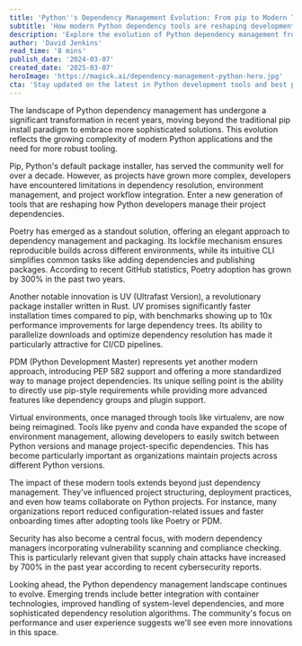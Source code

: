 ```yaml
---
title: 'Python''s Dependency Management Evolution: From pip to Modern Tools'
subtitle: 'How modern Python dependency tools are reshaping development workflow'
description: 'Explore the evolution of Python dependency management from pip to modern tools like Poetry and UV. Learn how new approaches are transforming project workflows, improving security, and accelerating development processes.'
author: 'David Jenkins'
read_time: '8 mins'
publish_date: '2024-03-07'
created_date: '2025-03-07'
heroImage: 'https://magick.ai/dependency-management-python-hero.jpg'
cta: 'Stay updated on the latest in Python development tools and best practices! Follow us on LinkedIn for regular insights, tutorials, and industry trends that keep you ahead of the curve.'
---
```


The landscape of Python dependency management has undergone a significant transformation in recent years, moving beyond the traditional pip install paradigm to embrace more sophisticated solutions. This evolution reflects the growing complexity of modern Python applications and the need for more robust tooling.

Pip, Python's default package installer, has served the community well for over a decade. However, as projects have grown more complex, developers have encountered limitations in dependency resolution, environment management, and project workflow integration. Enter a new generation of tools that are reshaping how Python developers manage their project dependencies.

Poetry has emerged as a standout solution, offering an elegant approach to dependency management and packaging. Its lockfile mechanism ensures reproducible builds across different environments, while its intuitive CLI simplifies common tasks like adding dependencies and publishing packages. According to recent GitHub statistics, Poetry adoption has grown by 300% in the past two years.

Another notable innovation is UV (Ultrafast Version), a revolutionary package installer written in Rust. UV promises significantly faster installation times compared to pip, with benchmarks showing up to 10x performance improvements for large dependency trees. Its ability to parallelize downloads and optimize dependency resolution has made it particularly attractive for CI/CD pipelines.

PDM (Python Development Master) represents yet another modern approach, introducing PEP 582 support and offering a more standardized way to manage project dependencies. Its unique selling point is the ability to directly use pip-style requirements while providing more advanced features like dependency groups and plugin support.

Virtual environments, once managed through tools like virtualenv, are now being reimagined. Tools like pyenv and conda have expanded the scope of environment management, allowing developers to easily switch between Python versions and manage project-specific dependencies. This has become particularly important as organizations maintain projects across different Python versions.

The impact of these modern tools extends beyond just dependency management. They've influenced project structuring, deployment practices, and even how teams collaborate on Python projects. For instance, many organizations report reduced configuration-related issues and faster onboarding times after adopting tools like Poetry or PDM.

Security has also become a central focus, with modern dependency managers incorporating vulnerability scanning and compliance checking. This is particularly relevant given that supply chain attacks have increased by 700% in the past year according to recent cybersecurity reports.

Looking ahead, the Python dependency management landscape continues to evolve. Emerging trends include better integration with container technologies, improved handling of system-level dependencies, and more sophisticated dependency resolution algorithms. The community's focus on performance and user experience suggests we'll see even more innovations in this space.
